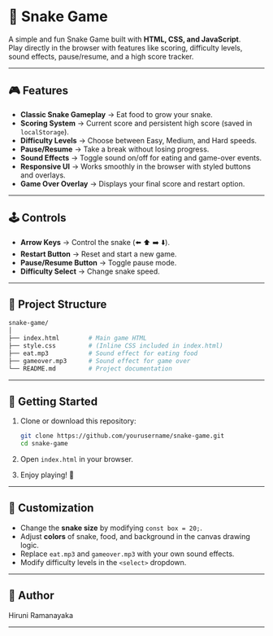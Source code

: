 # 🐍 Snake Game

A simple and fun Snake Game built with **HTML, CSS, and JavaScript**.  
Play directly in the browser with features like scoring, difficulty levels, sound effects, pause/resume, and a high score tracker.

---

## 🎮 Features

- **Classic Snake Gameplay** → Eat food to grow your snake.
- **Scoring System** → Current score and persistent high score (saved in `localStorage`).
- **Difficulty Levels** → Choose between Easy, Medium, and Hard speeds.
- **Pause/Resume** → Take a break without losing progress.
- **Sound Effects** → Toggle sound on/off for eating and game-over events.
- **Responsive UI** → Works smoothly in the browser with styled buttons and overlays.
- **Game Over Overlay** → Displays your final score and restart option.

---

## 🕹️ Controls

- **Arrow Keys** → Control the snake (⬅️ ⬆️ ➡️ ⬇️).
- **Restart Button** → Reset and start a new game.
- **Pause/Resume Button** → Toggle pause mode.
- **Difficulty Select** → Change snake speed.

---

## 📂 Project Structure

```bash
snake-game/
│
├── index.html        # Main game HTML
├── style.css         # (Inline CSS included in index.html)
├── eat.mp3           # Sound effect for eating food
├── gameover.mp3      # Sound effect for game over
└── README.md         # Project documentation
```

---

## 🚀 Getting Started

1. Clone or download this repository:
   ```bash
   git clone https://github.com/yourusername/snake-game.git
   cd snake-game
   ```

2. Open `index.html` in your browser.

3. Enjoy playing! 🎉

---

## 🔧 Customization

* Change the **snake size** by modifying `const box = 20;`.
* Adjust **colors** of snake, food, and background in the canvas drawing logic.
* Replace `eat.mp3` and `gameover.mp3` with your own sound effects.
* Modify difficulty levels in the `<select>` dropdown.

---

## 📜 Author
Hiruni Ramanayaka

---
